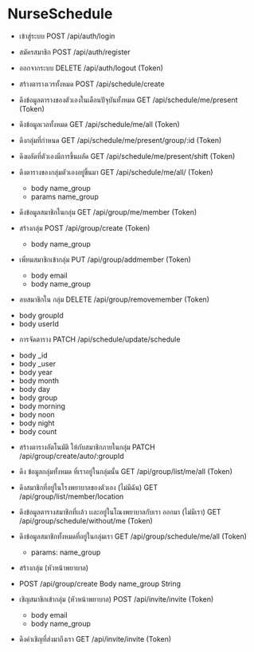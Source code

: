 # NurseSchedule


* เข้าสู่ระบบ
POST /api/auth/login 
* สมัครสมาชิก
POST /api/auth/register
* ออกจากระบบ
DELETE /api/auth/logout (Token)

* สร้างตารางเวรทั้งหมด
POST /api/schedule/create

* ดึงข้อมูลตารางของตัวเองในเดือนปัจุบันทั้งหมด
GET /api/schedule/me/present (Token)
* ดึงข้อมูลเวลทั้งหมด
GET /api/schedule/me/all (Token)
* ดึงกลุ่มที่กำหนด
GET /api/schedule/me/present/group/:id (Token)
* ดึงผลัดที่ตัวเองมีการขึ้นผลัด
GET /api/schedule/me/present/shift (Token)
* ดึงตารางของกลุ่มตัวเองอยู่ขึ้นมา 
GET /api/schedule/me/all/ (Token)
  - body name_group
  - params name_group

* ดึงข้อมูลสมาชิกในกลุ่ม
GET /api/group/me/member (Token)
* สร้างกลุ่ม
POST /api/group/create (Token)
  - body name_group
* เพิ่ทมสมาชิกเข้ากลุ่ม
PUT /api/group/addmember (Token)
  - body email
  - body name_group
 * ลบสมาชิกใน กลุ่ม
DELETE /api/group/removemember (Token)
  - body groupId
  - body userId
  
 * การจัดตาราง
 PATCH /api/schedule/update/schedule
  - body _id
  - body _user
  - body year
  - body month
  - body day
  - body group
  - body morning
  - body noon
  - body night
  - body count
  
* สร้างตารางอัตโนมัติ ให้กับสมาชิกภายในกลุ่ม
PATCH /api/group/create/auto/:groupId
* ดึง ข้อมูลกลุ่มทั้งหมด ที่เราอยู่ในกลุ่มนั้น
GET /api/group/list/me/all (Token)

* ดึงสมาชิกที่อยู่ในโรงพยาบาลของตัวเอง (ไม่มีฉัน)
GET /api/group/list/member/location
* ดึงข้อมูลตารางสมาชิกที่เเล้ว เเละอยู่ในโณงพยาบาลกับเรา ออกมา (ไม่มีเรา)
GET /api/group/schedule/without/me (Token)
* ดึงข้อมูลสมาชิกทั้งหมดที่อยู่ในกลุ่มเรา 
GET /api/group/schedule/me/all (Token) 
  - params: name_group



* สร้างกลุ่ม (หัวหน้าพยาบาล)
* POST /api/group/create 
  Body name_group String
 
* เชิญสมาชิกเข้ากลุ่ม (หัวหน้าพยาบาล)
POST /api/invite/invite (Token)
  - body email
  - body name_group
  
* ดึงคำเชิญที่ส่งมาถึงเรา
GET /api/invite/invite (Token)
